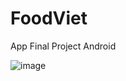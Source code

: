 # FoodViet
App Final Project Android


![image](https://user-images.githubusercontent.com/65383137/159978345-67f48962-0250-4356-85ae-5f2f2a85bfd9.png)


